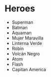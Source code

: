 # Heroes

* Superman
* Batman
* Aquaman
* Mujer Maravilla
* Linterna Verde
* Robin
* Volcán Negro
* Atom
* Flash
* Capitan America
